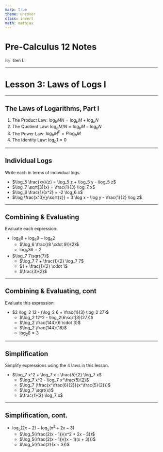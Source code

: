 ```yaml
---
marp: true
theme: uncover
class: invert
math: mathjax
---
```


# <!--fit--> Pre-Calculus 12 Notes
<span style="color:grey">By:</span> Gen L.

<!--_footer: In partnership with Hyperion University, 2024-->

---

<!--paginate: true-->

# Lesson 3: Laws of Logs I

---

## The Laws of Logarithms, Part I

1. The Product Law: $\log_b MN = \log_b M + \log_b N$
2. The Quotient Law: $\log_b M/N = \log_b M - \log_b N$
3. The Power Law: $\log_b M^P = P \log_b M$
4. The Identity Law: $\log_b 1 = 0$

---

## Individual Logs

Write each in terms of individual logs.

* $\log_5 \frac{xy}{z} = \log_5 z + \log_5 y - \log_5 z$
* $\log_7 \sqrt[3]{x} = \frac{1}{3} \log_7 x$
* $\log_6 \frac{1}{x^2} = -2 \log_6 x$
* $\log \frac{x^3}{y\sqrt{z}} = 3 \log x - \log y - \frac{1}{2} \log z$

---

## Combining & Evaluating

Evaluate each expression:

* $\log_6 8 + \log_6 9 - \log_6 2$
  * $\log_6 \frac{(8 \cdot 9)}{2}$
  * $\log_6 36 = 2$
* $\log_7 7\sqrt{7}$
  * $\log_7 7 + \frac{1}{2} \log_7 7$
  * $1 + \frac{1}{2} \cdot 1$
  * $\frac{3}{2}$

---

## Combining & Evaluating, cont

Evaluate this expression:

* $2 \log_2 12 - (\log_2 6 + \frac{1}{3} \log_2 27)$
  * $\log_2 12^2 - \log_2(6\sqrt[3]{27})$
  * $\log_2 \frac{144}{6 \cdot 3}$
  * $\log_2 \frac{144}{18}$
  * $\log_2 8 = 3$

---

## Simplification

Simplify expressions using the 4 laws in this lesson.

* $\log_7 x^2 + \log_7 x - \frac{5}{2} \log_7 x$
  * $\log_7 x^3 - \log_7 x^\frac{5}{2}$
  * $\log_7 (\frac{x^\frac{6}{2}}{x^\frac{5}{2}})$
  * $\log_7 \sqrt{x}$
  * $\frac{1}{2} \log_7 x$

---

## Simplification, cont.

* $\log_5(2x - 2) - \log_5(x^2 + 2x - 3)$
  * $\log_5(\frac{2(x - 1)}{x^2 + 2x - 3})$
  * $\log_5(\frac{2(x - 1)}{(x - 1)(x + 3)})$
  * $\log_5(\frac{2}{x + 3})$

